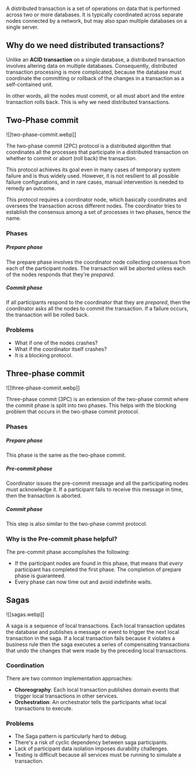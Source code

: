 A distributed transaction is a set of operations on data that is performed across two or more databases. It is typically coordinated across separate nodes connected by a network, but may also span multiple databases on a single server.

## Why do we need distributed transactions?
Unlike an **ACID transaction** on a single database, a distributed transaction involves altering data on multiple databases. Consequently, distributed transaction processing is more complicated, because the database must coordinate the committing or rollback of the changes in a transaction as a self-contained unit.

In other words, all the nodes must commit, or all must abort and the entire transaction rolls back. This is why we need distributed transactions.

## Two-Phase commit

![[two-phase-commit.webp]]

The two-phase commit (2PC) protocol is a distributed algorithm that coordinates all the processes that participate in a distributed transaction on whether to commit or abort (roll back) the transaction.

This protocol achieves its goal even in many cases of temporary system failure and is thus widely used. However, it is not resilient to all possible failure configurations, and in rare cases, manual intervention is needed to remedy an outcome.

This protocol requires a coordinator node, which basically coordinates and oversees the transaction across different nodes. The coordinator tries to establish the consensus among a set of processes in two phases, hence the name.

### Phases

##### Prepare phase
The prepare phase involves the coordinator node collecting consensus from each of the participant nodes. The transaction will be aborted unless each of the nodes responds that they're _prepared_.

##### Commit phase
If all participants respond to the coordinator that they are _prepared_, then the coordinator asks all the nodes to commit the transaction. If a failure occurs, the transaction will be rolled back.

### Problems

- What if one of the nodes crashes?
- What if the coordinator itself crashes?
- It is a blocking protocol.


## Three-phase commit

![[three-phase-commit.webp]]

Three-phase commit (3PC) is an extension of the two-phase commit where the commit phase is split into two phases. This helps with the blocking problem that occurs in the two-phase commit protocol.

### Phases

##### Prepare phase
This phase is the same as the two-phase commit.

##### Pre-commit phase
Coordinator issues the pre-commit message and all the participating nodes must acknowledge it. If a participant fails to receive this message in time, then the transaction is aborted.

##### Commit phase
This step is also similar to the two-phase commit protocol.

### Why is the Pre-commit phase helpful?
The pre-commit phase accomplishes the following:

- If the participant nodes are found in this phase, that means that _every_ participant has completed the first phase. The completion of prepare phase is guaranteed.
- Every phase can now time out and avoid indefinite waits.


## Sagas

![[sagas.webp]]

A saga is a sequence of local transactions. Each local transaction updates the database and publishes a message or event to trigger the next local transaction in the saga. If a local transaction fails because it violates a business rule then the saga executes a series of compensating transactions that undo the changes that were made by the preceding local transactions.

### Coordination
There are two common implementation approaches:

- **Choreography**: Each local transaction publishes domain events that trigger local transactions in other services.
- **Orchestration**: An orchestrator tells the participants what local transactions to execute.

### Problems

- The Saga pattern is particularly hard to debug.
- There's a risk of cyclic dependency between saga participants.
- Lack of participant data isolation imposes durability challenges.
- Testing is difficult because all services must be running to simulate a transaction.